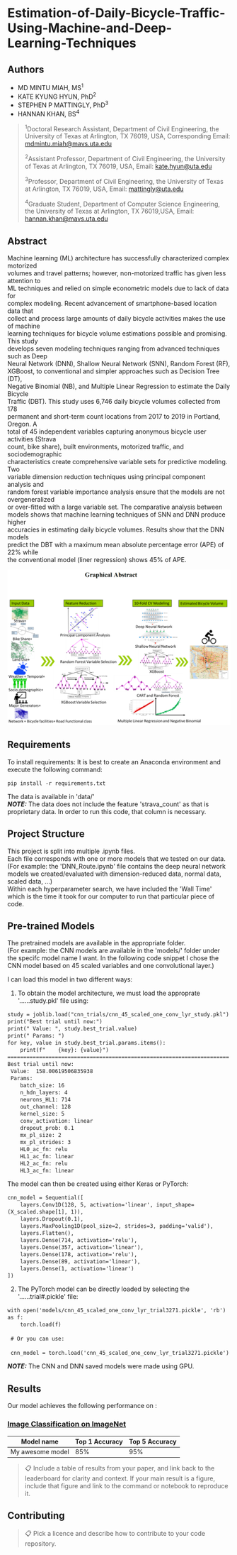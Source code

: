 # Estimation-of-Daily-Bicycle-Traffic-Using-Machine-and-Deep-Learning-Techniques

## Authors
* MD MINTU MIAH, MS<sup>1</sup>
* KATE KYUNG HYUN, PhD<sup>2</sup>
* STEPHEN P MATTINGLY, PhD<sup>3</sup>
* HANNAN KHAN, BS<sup>4</sup>

> <sup>1</sup>Doctoral Research Assistant, Department of Civil Engineering, the University of Texas at Arlington, TX 76019, USA, Corresponding Email: [mdmintu.miah@mavs.uta.edu](mdmintu.miah@mavs.uta.edu)
>
> <sup>2</sup>Assistant Professor, Department of Civil Engineering, the University of Texas at Arlington, TX 76019, USA, Email: [kate.hyun@uta.edu](kate.hyun@uta.edu)
>
> <sup>3</sup>Professor, Department of Civil Engineering, the University of Texas at Arlington, TX 76019, USA, Email: [mattingly@uta.edu](mattingly@uta.edu)
>
> <sup>4</sup>Graduate Student, Department of Computer Science Engineering, the University of Texas at Arlington, TX 76019,USA, Email: [hannan.khan@mavs.uta.edu](hannan.khan@mavs.uta.edu)

## Abstract
Machine learning (ML) architecture has successfully characterized complex motorized  
volumes and travel patterns; however, non-motorized traffic has given less attention to  
ML techniques and relied on simple econometric models due to lack of data for  
complex modeling. Recent advancement of smartphone-based location data that  
collect and process large amounts of daily bicycle activities makes the use of machine  
learning techniques for bicycle volume estimations possible and promising. This study  
develops seven modeling techniques ranging from advanced techniques such as Deep  
Neural Network (DNN), Shallow Neural Network (SNN), Random Forest (RF),  
XGBoost, to conventional and simpler approaches such as Decision Tree (DT),  
Negative Binomial (NB), and Multiple Linear Regression to estimate the Daily Bicycle  
Traffic (DBT). This study uses 6,746 daily bicycle volumes collected from 178  
permanent and short-term count locations from 2017 to 2019 in Portland, Oregon. A  
total of 45 independent variables capturing anonymous bicycle user activities (Strava  
count, bike share), built environments, motorized traffic, and sociodemographic  
characteristics create comprehensive variable sets for predictive modeling. Two  
variable dimension reduction techniques using principal component analysis and  
random forest variable importance analysis ensure that the models are not overgeneralized  
or over-fitted with a large variable set. The comparative analysis between  
models shows that machine learning techniques of SNN and DNN produce higher  
accuracies in estimating daily bicycle volumes. Results show that the DNN models  
predict the DBT with a maximum mean absolute percentage error (APE) of 22% while  
the conventional model (liner regression) shows 45% of APE.  

![Graphical Abstract](/images/graphical_abstract.png)

## Requirements

To install requirements:
It is best to create an Anaconda environment and execute the following command:

```setup
pip install -r requirements.txt
```

The data is available in 'data/'  
_**NOTE:**_ The data does not include the feature 'strava_count' as that is proprietary data. In order to run this code, that column is necessary.

## Project Structure

This project is split into multiple .ipynb files.  
Each file corresponds with one or more models that we tested on our data. (For example: the 'DNN_Route.ipynb' file contains the deep neural network models we created/evaluated with dimension-reduced data, normal data, scaled data, ...)  
Within each hyperparameter search, we have included the 'Wall Time' which is the time it took for our computer to run that particular piece of code.



## Pre-trained Models

The pretrained models are available in the appropriate folder.  
(For example: the CNN models are available in the 'models/' folder under the specifc model name I want. In the following code snippet I chose the CNN model based on 45 scaled variables and one convolutional layer.)

I can load this model in two different ways:
1. To obtain the model architecture, we must load the approprate '......study.pkl' file using:
```
study = joblib.load("cnn_trials/cnn_45_scaled_one_conv_lyr_study.pkl")
print("Best trial until now:")
print(" Value: ", study.best_trial.value)
print(" Params: ")
for key, value in study.best_trial.params.items():
    print(f"    {key}: {value}")
======================================================================
Best trial until now:
 Value:  158.00619506835938
 Params: 
    batch_size: 16
    n_hdn_layers: 4
    neurons_HL1: 714
    out_channel: 128
    kernel_size: 5
    conv_activation: linear
    dropout_prob: 0.1
    mx_pl_size: 2
    mx_pl_strides: 3
    HL0_ac_fn: relu
    HL1_ac_fn: linear
    HL2_ac_fn: relu
    HL3_ac_fn: linear
```
The model can then be created using either Keras or PyTorch:
```
cnn_model = Sequential([
    layers.Conv1D(128, 5, activation='linear', input_shape=(X_scaled.shape[1], 1)),
    layers.Dropout(0.1),
    layers.MaxPooling1D(pool_size=2, strides=3, padding='valid'),
    layers.Flatten(),
    layers.Dense(714, activation='relu'),
    layers.Dense(357, activation='linear'),
    layers.Dense(178, activation='relu'),
    layers.Dense(89, activation='linear'),
    layers.Dense(1, activation='linear')
])
```
2. The PyTorch model can be directly loaded by selecting the '......trial#.pickle' file:
```
with open('models/cnn_45_scaled_one_conv_lyr_trial3271.pickle', 'rb') as f:
    torch.load(f)

 # Or you can use:

 cnn_model = torch.load('cnn_45_scaled_one_conv_lyr_trial3271.pickle')
```

_**NOTE:**_ The CNN and DNN saved models were made using GPU.

## Results

Our model achieves the following performance on :

### [Image Classification on ImageNet](https://paperswithcode.com/sota/image-classification-on-imagenet)

| Model name         | Top 1 Accuracy  | Top 5 Accuracy |
| ------------------ |---------------- | -------------- |
| My awesome model   |     85%         |      95%       |

>📋  Include a table of results from your paper, and link back to the leaderboard for clarity and context. If your main result is a figure, include that figure and link to the command or notebook to reproduce it. 


## Contributing

>📋  Pick a licence and describe how to contribute to your code repository. 
